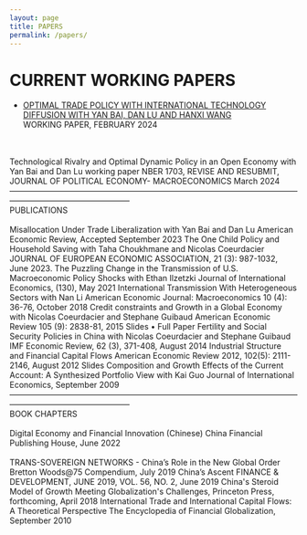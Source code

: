 ```yaml
---
layout: page
title: PAPERS
permalink: /papers/
---
```

# **CURRENT WORKING PAPERS**
    
- [<span class="red-bold-small">OPTIMAL TRADE POLICY WITH INTERNATIONAL TECHNOLOGY DIFFUSION WITH YAN BAI, DAN LU AND HANXI WANG</span>](pdf/BJL_July2021.pdf)<br>
WORKING PAPER, FEBRUARY 2024
<br>
<br>
Technological Rivalry and Optimal Dynamic Policy in an Open Economy
with Yan Bai and Dan Lu
working paper NBER 1703, REVISE AND RESUBMIT, JOURNAL OF POLITICAL ECONOMY- MACROECONOMICS March 2024
———————————————————————————————————————————————————
<br>
PUBLICATIONS
<br>
<br>
Misallocation Under Trade Liberalization
with Yan Bai and Dan Lu
American Economic Review, Accepted September 2023
The One Child Policy and Household Saving
with Taha Choukhmane and Nicolas Coeurdacier
JOURNAL OF EUROPEAN ECONOMIC ASSOCIATION, 21 (3): 987-1032, June 2023.
The Puzzling Change in the Transmission of U.S. Macroeconomic Policy Shocks
with Ethan Ilzetzki
Journal of International Economics, (130), May 2021
International Transmission With Heterogeneous Sectors
with Nan Li
American Economic Journal: Macroeconomics 10 (4): 36-76, October 2018
Credit constraints and Growth in a Global Economy
with Nicolas Coeurdacier and Stephane Guibaud
American Economic Review 105 (9): 2838-81, 2015
Slides • Full Paper
Fertility and Social Security Policies in China
with Nicolas Coeurdacier and Stephane Guibaud
IMF Economic Review, 62 (3), 371-408, August 2014
Industrial Structure and Financial Capital Flows
American Economic Review 2012, 102(5): 2111-2146, August 2012
Slides
Composition and Growth Effects of the Current Account: A Synthesized Portfolio View
with Kai Guo
Journal of International Economics, September 2009
———————————————————————————————————————————————————
<br>
BOOK CHAPTERS
<br>
<br>
Digital Economy and Financial Innovation (Chinese)
China Financial Publishing House, June 2022
<br>
<br>
TRANS-SOVEREIGN NETWORKS - China’s Role in the New Global Order
Bretton Woods@75 Compendium, July 2019
China’s Ascent
FINANCE & DEVELOPMENT, JUNE 2019, VOL. 56, NO. 2, June 2019
China's Steroid Model of Growth
Meeting Globalization's Challenges, Princeton Press, forthcoming, April 2018
International Trade and International Capital Flows:
A Theoretical Perspective
The Encyclopedia of Financial Globalization, September 2010
